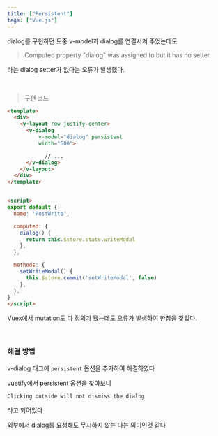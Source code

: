 ```yaml
---
title: ["Persistent"]
tags: ["Vue.js"]
---
```




dialog를 구현하던 도중 v-model과 dialog를 연결시켜 주었는데도 

> Computed property "dialog" was assigned to but it has no setter.

라는 dialog setter가 없다는 오류가 발생했다.

<br>

> 구현 코드

```html
<template>
  <div>
    <v-layout row justify-center>
      <v-dialog
          v-model="dialog" persistent
          width="500">

			// ...
      </v-dialog>
    </v-layout>
  </div>
</template>


<script>
export default {
  name: 'PostWrite',

  computed: {
    dialog() {
      return this.$store.state.writeModal
    },
  },

  methods: {
    setWriteModal() {
      this.$store.commit('setWriteModal', false)
    },
  },
}
</script>

```

Vuex에서 mutation도 다 정의가 됐는데도 오류가 발생하여 한참을 찾았다.

<br>

### 해결 방법

v-dialog 태그에 `persistent` 옵션을 추가하여 해결하였다

vuetify에서 persistent 옵션을 찾아보니

```
Clicking outside will not dismiss the dialog
```

라고 되어있다

외부에서 dialog를 요청해도 무시하지 않는 다는 의미인것 같다